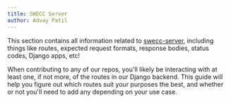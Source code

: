 ```yaml
---
title: SWECC Server
author: Advay Patil
---
```


This section contains all information related to [swecc-server](https://github.com/swecc-uw/swecc-server/), including things like routes, expected request formats, response bodies, status codes, Django apps, etc!

When contributing to any of our repos, you'll likely be interacting with at least one, if not more, of the routes in our Django backend. This guide will help you figure out which routes suit your purposes the best, and whether or not you'll need to add any depending on your use case.
